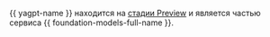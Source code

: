 {{ yagpt-name }} находится на [стадии Preview](../../overview/concepts/launch-stages.md) и является частью сервиса {{ foundation-models-full-name }}.